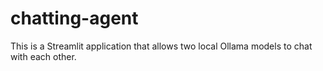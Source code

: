 # chatting-agent
This is a Streamlit application that allows two local Ollama models to chat with each other.
